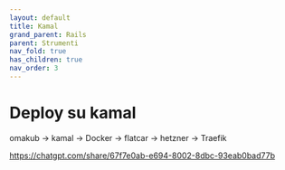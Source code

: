 ```yaml
---
layout: default
title: Kamal 
grand_parent: Rails 
parent: Strumenti
nav_fold: true 
has_children: true
nav_order: 3
---
```


# Deploy su kamal 


omakub -> kamal -> Docker -> flatcar -> hetzner -> Traefik



https://chatgpt.com/share/67f7e0ab-e694-8002-8dbc-93eab0bad77b
